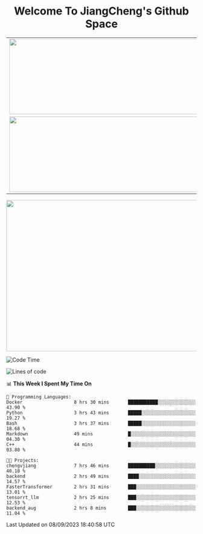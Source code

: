 <h1 align="center">Welcome To JiangCheng's Github Space</h1>

<table align="center" frame="void" rules="none" >
  <tr>
    <td>
      <div align="center"> <img height="200px" width="500px"  src="https://github-readme-stats.vercel.app/api?username=thisjiang&hide_title=true&hide_border=true&layout=compact&show_icons=trueline_height=21&text_color=000&icon_color=000&bg_color=0,ea6161,ffc64d,fffc4d,52fa5a&theme=graywhite" /> </div>
    </td>
    <td>
      <div align="center"> <img height="200px" width="500px" src="https://github-readme-stats.vercel.app/api/top-langs/?username=thisjiang&hide_title=true&hide_border=true&layout=compact&langs_count=6&text_color=000&icon_color=fff&bg_color=0,52fa5a,4dfcff,c64dff&theme=graywhite" /> </div>
    </td>
  </tr>
  <tr>
    <td>
      <div align="center"> <img height="200px" width="500px" src="https://github-readme-streak-stats.herokuapp.com/?user=thisjiang&hide_title=true&hide_border=true&layout=compact&langs_count=6" /> </div>
    </td>
    <td>
      <div align="center"> 
      <a href="https://github.com/" target="_blank"><img style="margin: 10px" src="https://profilinator.rishav.dev/skills-assets/git-scm-icon.svg" alt="Git" height="50" /></a>  
      <a href="https://www.linux.org/" target="_blank"><img style="margin: 10px" src="https://profilinator.rishav.dev/skills-assets/linux-original.svg" alt="Linux" height="50" /></a>  
      <a href="https://www.gnu.org/software/bash/" target="_blank"><img style="margin: 10px" src="https://profilinator.rishav.dev/skills-assets/gnu_bash-icon.svg" alt="Bash" height="50" /></a>  
      </div>
    </td>
  </tr>
</table>

<div align="center"> <img height="400px" width="1000px" src="https://github-readme-activity-graph.cyclic.app/graph?username=thisjiang&theme=react&hide_title=true&hide_border=true&layout=compact&langs_count=6" /> </div></td>

<!--START_SECTION:waka-->
![Code Time](http://img.shields.io/badge/Code%20Time-224%20hrs-blue)

![Lines of code](https://img.shields.io/badge/From%20Hello%20World%20I%27ve%20Written-562.7%20thousand%20lines%20of%20code-blue)

📊 **This Week I Spent My Time On** 

```text
💬 Programming Languages: 
Docker                   8 hrs 30 mins       ███████████░░░░░░░░░░░░░░   43.90 % 
Python                   3 hrs 43 mins       █████░░░░░░░░░░░░░░░░░░░░   19.27 % 
Bash                     3 hrs 37 mins       █████░░░░░░░░░░░░░░░░░░░░   18.68 % 
Markdown                 49 mins             █░░░░░░░░░░░░░░░░░░░░░░░░   04.30 % 
C++                      44 mins             █░░░░░░░░░░░░░░░░░░░░░░░░   03.80 % 

🐱‍💻 Projects: 
chengvjiang              7 hrs 46 mins       ██████████░░░░░░░░░░░░░░░   40.18 % 
backend                  2 hrs 49 mins       ████░░░░░░░░░░░░░░░░░░░░░   14.57 % 
FasterTransformer        2 hrs 31 mins       ███░░░░░░░░░░░░░░░░░░░░░░   13.01 % 
tensorrt_llm             2 hrs 25 mins       ███░░░░░░░░░░░░░░░░░░░░░░   12.53 % 
backend_aug              2 hrs 8 mins        ███░░░░░░░░░░░░░░░░░░░░░░   11.04 % 
```


 Last Updated on 08/09/2023 18:40:58 UTC
<!--END_SECTION:waka-->
